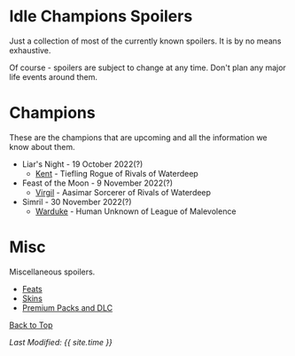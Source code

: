 # Idle Champions Spoilers
Just a collection of most of the currently known spoilers. It is by no means exhaustive.

Of course - spoilers are subject to change at any time. Don't plan any major life events around them.

# Champions
These are the champions that are upcoming and all the information we know about them.

* Liar's Night - 19 October 2022(?)
  * [Kent](kent.md) - Tiefling Rogue of Rivals of Waterdeep
* Feast of the Moon - 9 November 2022(?)
  * [Virgil](virgil.md) - Aasimar Sorcerer of Rivals of Waterdeep
* Simril - 30 November 2022(?)
  * [Warduke](warduke.md) - Human Unknown of League of Malevolence

# Misc
Miscellaneous spoilers.

* [Feats](feats.md)
* [Skins](skins.md)
* [Premium Packs and DLC](premium.md)

[Back to Top](#top)

*Last Modified: {{ site.time }}*